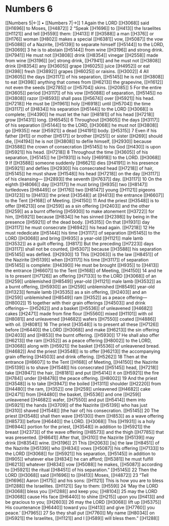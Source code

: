 # Numbers 6
[[Numbers 5|←]] • [[Numbers 7|→]]
1 Again the LORD [[H3068]] said [[H1696]] to Moses, [[H4872]] 
2 “Speak [[H1696]] to [[H413]] the Israelites [[H1121]] and tell [[H559]] them: [[H413]] If [[H3588]] a man [[H376]] or [[H176]] woman [[H802]] makes a special [[H6381]] vow, [[H5087]] the vow [[H5088]] of a Nazirite, [[H5139]] to separate himself [[H5144]] to the LORD, [[H3069]] 
3 he is to abstain [[H5144]] from wine [[H3196]] and strong drink. [[H7941]] He must not [[H3808]] drink [[H8354]] vinegar [[H2558]] made from wine [[H3196]] [or] strong drink, [[H7941]] and he must not [[H3808]] drink [[H8354]] any [[H3605]] grape [[H6025]] juice [[H4952]] or eat [[H398]] fresh [[H3892]] grapes [[H6025]] or raisins. [[H3002]] 
4 All [[H3605]] the days [[H3117]] of his separation, [[H5145]] he is not [[H3808]] to eat [[H398]] anything that comes from [[H6213]] the grapevine, [[H1612]] not even the seeds [[H2785]] or [[H5704]] skins. [[H2085]] 
5 For the entire [[H3605]] period [[H3117]] of his vow [[H5088]] of separation, [[H5145]] no [[H3808]] razor [[H8593]] shall pass [[H5674]] over [[H5921]] his head. [[H7218]] He must be [[H1961]] holy [[H6918]] until [[H5704]] the time [[H3117]] of [[H834]] his separation [[H5144]] to the LORD [[H3068]] is complete; [[H4390]] he must let the hair [[H8181]] of his head [[H7218]] grow [[H1431]] long. [[H6545]] 
6 Throughout [[H3605]] the days [[H3117]] of his separation [[H5144]] to the LORD, [[H3068]] he must not [[H3808]] go [[H935]] near [[H5921]] a dead [[H4191]] body. [[H5315]] 
7 Even if his father [[H1]] or mother [[H517]] or brother [[H251]] or sister [[H269]] should die, [[H4194]] he is not [[H3808]] to defile himself, [[H2930]] because [[H3588]] the crown of consecration [[H5145]] to his God [[H430]] is upon [[H5921]] his head. [[H7218]] 
8 Throughout the time [[H3605]] of his separation, [[H5145]] he [[H1931]] is holy [[H6918]] to the LORD. [[H3068]] 
9 If [[H3588]] someone suddenly [[H6621]] dies [[H4191]] in his presence [[H5921]] and defiles [[H2930]] his consecrated head [[H7218]] of hair, [[H5145]] he must shave [[H1548]] his head [[H7218]] on the day [[H3117]] of his cleansing— [[H2893]] the seventh [[H7637]] day. [[H3117]] 
10 On the eighth [[H8066]] day [[H3117]] he must bring [[H935]] two [[H8147]] turtledoves [[H8449]] or [[H176]] two [[H8147]] young [[H1121]] pigeons [[H3123]] to [[H413]] the priest [[H3548]] at [[H413]] the entrance [[H6607]] to the Tent [[H168]] of Meeting. [[H4150]] 
11 And the priest [[H3548]] is to offer [[H6213]] one [[H259]] as a sin offering [[H2403]] and the other [[H259]] as a burnt offering [[H5930]] to make atonement [[H3722]] for him, [[H5921]] because [[H834]] he has sinned [[H2398]] by being in the presence [[H5921]] of the dead body. [[H5315]] On that [[H1931]] day [[H3117]] he must consecrate [[H6942]] his head again. [[H7218]] 
12 He must rededicate [[H5144]] his time [[H3117]] of separation [[H5145]] to the LORD [[H3068]] and bring [[H935]] a year-old [[H1121]] male lamb [[H3532]] as a guilt offering. [[H817]] But the preceding [[H7223]] days [[H3117]] shall not be counted, [[H5307]] because [[H3588]] his separation [[H5145]] was defiled. [[H2930]] 
13 This [[H2063]] is the law [[H8451]] of the Nazirite [[H5139]] when [[H3117]] his time [[H3117]] of separation [[H5145]] is complete: [[H4390]] He must be brought [[H935]] to [[H413]] the entrance [[H6607]] to the Tent [[H168]] of Meeting, [[H4150]] 
14 and he is to present [[H7126]] an offering [[H7133]] to the LORD [[H3068]] of an [[H259]] unblemished [[H8549]] year-old [[H1121]] male lamb [[H3532]] as a burnt offering, [[H5930]] an [[H259]] unblemished [[H8549]] year-old [[H1323]] female lamb [[H3535]] as a sin offering, [[H2403]] and an [[H259]] unblemished [[H8549]] ram [[H352]] as a peace offering— [[H8002]] 
15 together with their grain offerings [[H4503]] and drink offerings— [[H5262]] and a basket [[H5536]] of unleavened [[H4682]] cakes [[H2471]] made from fine flour [[H5560]] mixed [[H1101]] with oil [[H8081]] and unleavened [[H4682]] wafers [[H7550]] coated [[H4886]] with oil. [[H8081]] 
16 The priest [[H3548]] is to present all these [[H7126]] before [[H6440]] the LORD [[H3068]] and make [[H6213]] the sin offering [[H2403]] and [[H853]] the burnt offering. [[H5930]] 
17 He shall also offer [[H6213]] the ram [[H352]] as a peace offering [[H8002]] to the LORD, [[H3068]] along with [[H5921]] the basket [[H5536]] of unleavened bread. [[H4682]] And the priest [[H3548]] is to offer [[H6213]] the accompanying grain offering [[H4503]] and drink offering. [[H5262]] 
18 Then at the entrance [[H6607]] to the Tent [[H168]] of Meeting, [[H4150]] the Nazirite [[H5139]] is to shave [[H1548]] his consecrated [[H5145]] head, [[H7218]] take [[H3947]] the hair, [[H8181]] and put [[H5414]] it on [[H5921]] the fire [[H784]] under [[H8478]] the peace offering. [[H8002]] 
19 And the priest [[H3548]] is to take [[H3947]] the boiled [[H1311]] shoulder [[H2220]] from [[H4480]] the ram, [[H352]] one [[H259]] unleavened [[H4682]] cake [[H2471]] from [[H4480]] the basket, [[H5536]] and one [[H259]] unleavened [[H4682]] wafer, [[H7550]] and put [[H5414]] them into [[H5921]] the hands [[H3709]] of the Nazirite [[H5139]] who has just [[H310]] shaved [[H1548]] [the hair of] his consecration. [[H5145]] 
20 The priest [[H3548]] shall then wave [[H5130]] them [[H853]] as a wave offering [[H8573]] before [[H6440]] the LORD. [[H3068]] This [[H1931]] is a holy [[H6944]] portion for the priest, [[H3548]] in addition to [[H5921]] the breast [[H2373]] of the wave offering [[H8573]] and the thigh [[H7785]] that was presented. [[H8641]] After that, [[H310]] the Nazirite [[H5139]] may drink [[H8354]] wine. [[H3196]] 
21 This [[H2063]] [is] the law [[H8451]] of the Nazirite [[H5139]] who [[H834]] vows [[H5087]] his offering [[H7133]] to the LORD [[H3068]] for [[H5921]] his separation, [[H5145]] in addition to [[H905]] whatever else [[H834]] he can afford; [[H5381]] he must fulfill [[H6213]] whatever [[H834]] vow [[H5088]] he makes, [[H5087]] according to [[H5921]] the ritual [[H8451]] of his separation.” [[H5145]] 
22 Then the LORD [[H3068]] said [[H1696]] to [[H413]] Moses, [[H4872]] 
23 “Tell [[H1696]] Aaron [[H175]] and his sons: [[H1121]] This is how you are to bless [[H1288]] the Israelites. [[H1121]] Say to them: [[H559]] 
24 ‘May the LORD [[H3068]] bless you [[H1288]] and keep you; [[H8104]] 
25 may the LORD [[H3068]] cause His face [[H6440]] to shine [[H215]] upon you [[H413]] and be gracious to you; [[H2603]] 
26 may the LORD [[H3068]] lift up [[H5375]] His countenance [[H6440]] toward you [[H413]] and give [[H7760]] you  peace.’ [[H7965]] 
27 So they shall put [[H7760]] My name [[H8034]] on [[H5921]] the Israelites, [[H1121]] and I [[H589]] will bless them.” [[H1288]] 
